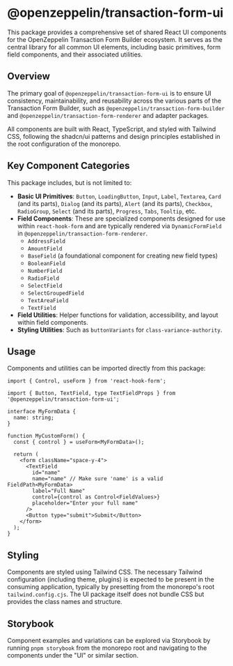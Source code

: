 # @openzeppelin/transaction-form-ui

This package provides a comprehensive set of shared React UI components for the OpenZeppelin Transaction Form Builder ecosystem. It serves as the central library for all common UI elements, including basic primitives, form field components, and their associated utilities.

## Overview

The primary goal of `@openzeppelin/transaction-form-ui` is to ensure UI consistency, maintainability, and reusability across the various parts of the Transaction Form Builder, such as `@openzeppelin/transaction-form-builder` and `@openzeppelin/transaction-form-renderer` and adapter packages.

All components are built with React, TypeScript, and styled with Tailwind CSS, following the shadcn/ui patterns and design principles established in the root configuration of the monorepo.

## Key Component Categories

This package includes, but is not limited to:

- **Basic UI Primitives**: `Button`, `LoadingButton`, `Input`, `Label`, `Textarea`, `Card` (and its parts), `Dialog` (and its parts), `Alert` (and its parts), `Checkbox`, `RadioGroup`, `Select` (and its parts), `Progress`, `Tabs`, `Tooltip`, etc.
- **Field Components**: These are specialized components designed for use within `react-hook-form` and are typically rendered via `DynamicFormField` in `@openzeppelin/transaction-form-renderer`.
  - `AddressField`
  - `AmountField`
  - `BaseField` (a foundational component for creating new field types)
  - `BooleanField`
  - `NumberField`
  - `RadioField`
  - `SelectField`
  - `SelectGroupedField`
  - `TextAreaField`
  - `TextField`
- **Field Utilities**: Helper functions for validation, accessibility, and layout within field components.
- **Styling Utilities**: Such as `buttonVariants` for `class-variance-authority`.

## Usage

Components and utilities can be imported directly from this package:

```tsx
import { Control, useForm } from 'react-hook-form';

import { Button, TextField, type TextFieldProps } from '@openzeppelin/transaction-form-ui';

interface MyFormData {
  name: string;
}

function MyCustomForm() {
  const { control } = useForm<MyFormData>();

  return (
    <form className="space-y-4">
      <TextField
        id="name"
        name="name" // Make sure 'name' is a valid FieldPath<MyFormData>
        label="Full Name"
        control={control as Control<FieldValues>}
        placeholder="Enter your full name"
      />
      <Button type="submit">Submit</Button>
    </form>
  );
}
```

## Styling

Components are styled using Tailwind CSS. The necessary Tailwind configuration (including theme, plugins) is expected to be present in the consuming application, typically by presetting from the monorepo's root `tailwind.config.cjs`. The UI package itself does not bundle CSS but provides the class names and structure.

## Storybook

Component examples and variations can be explored via Storybook by running `pnpm storybook` from the monorepo root and navigating to the components under the "UI" or similar section.
